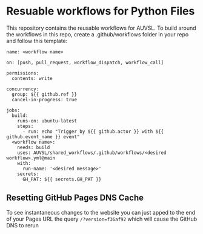 # Resuable workflows for Python Files
This repository contains the reusable workflows for AUVSL. To build around the workflows in this repo, create a .github/workflows folder in your repo and follow this template: 
```
name: <workflow name>

on: [push, pull_request, workflow_dispatch, workflow_call]

permissions:
  contents: write

concurrency:
  group: ${{ github.ref }}
  cancel-in-progress: true

jobs:
  build:
    runs-on: ubuntu-latest
    steps:
      - run: echo "Trigger by ${{ github.actor }} with ${{ github.event_name }} event"
  <workflow name>:
    needs: build
    uses: AUVSL/shared_workflows/.github/workflows/<desired workflow>.yml@main
    with:
      run-name: '<desired message>'
    secrets:
      GH_PAT: ${{ secrets.GH_PAT }}
```


## Resetting GitHub Pages DNS Cache

To see instantaneous changes to the website you can just apped to the end of your Pages URL the query `/?version=f36af92` which will cause the GitHub DNS to rerun

